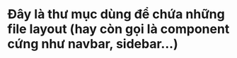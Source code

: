 # Đây là thư mục dùng để chứa những file layout (hay còn gọi là component cứng như navbar, sidebar...)
